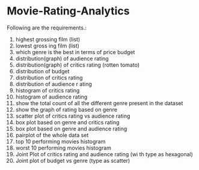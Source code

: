 # Movie-Rating-Analytics
Following are the requirements.:
1) highest grossing film (list)
2) lowest gross
ing film (list)
3) which genre is the best in terms of price budget
4) distribution(graph) of audience rating
5) distribution(graph) of critics rating (rotten tomato)
6) distribution of budget
7) distribution of critics rating
8) distribution of audience r
ating
9) histogram of critics rating
10) histogram of audience rating
11) show the total count of all the different genre present in the dataset
12) show the graph of rating based on genre
13) scatter plot of critics rating vs audience rating
14) box plot
based on genre and critics rating
15) box plot based on genre and audience rating
16) pairplot of the whole data set
17) top 10 performing movies histogram
18) worst 10 performing movies histogram
19) Joint Plot of critics rating and audience rating (wi
th type as
hexagonal)
20) Joint plot of budget vs genre (type as scatter)
